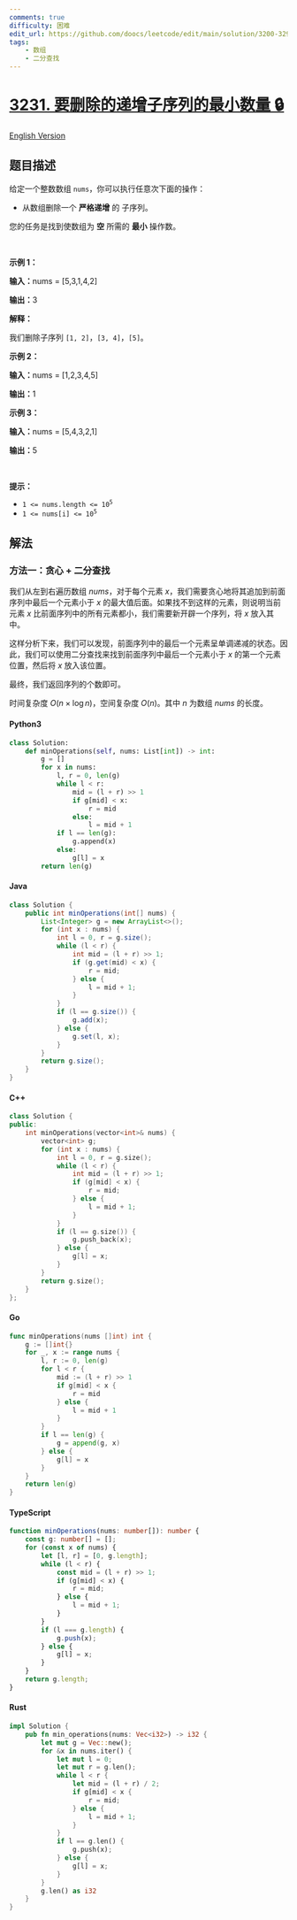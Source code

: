 ```yaml
---
comments: true
difficulty: 困难
edit_url: https://github.com/doocs/leetcode/edit/main/solution/3200-3299/3231.Minimum%20Number%20of%20Increasing%20Subsequence%20to%20Be%20Removed/README.md
tags:
    - 数组
    - 二分查找
---
```


<!-- problem:start -->

# [3231. 要删除的递增子序列的最小数量 🔒](https://leetcode.cn/problems/minimum-number-of-increasing-subsequence-to-be-removed)

[English Version](/solution/3200-3299/3231.Minimum%20Number%20of%20Increasing%20Subsequence%20to%20Be%20Removed/README_EN.md)

## 题目描述

<!-- description:start -->

<p>给定一个整数数组&nbsp;<code>nums</code>，你可以执行任意次下面的操作：</p>

<ul>
	<li>从数组删除一个 <strong>严格递增</strong> 的 <span data-keyword="subsequence-array">子序列</span>。</li>
</ul>

<p>您的任务是找到使数组为 <strong>空</strong> 所需的 <strong>最小</strong> 操作数。</p>

<p>&nbsp;</p>

<p><strong class="example">示例 1：</strong></p>

<div class="example-block">
<p><span class="example-io"><b>输入：</b>nums = [5,3,1,4,2]</span></p>

<p><span class="example-io"><b>输出：</b>3</span></p>

<p><strong>解释：</strong></p>

<p>我们删除子序列&nbsp;<code>[1, 2]</code>，<code>[3, 4]</code>，<code>[5]</code>。</p>
</div>

<p><strong class="example">示例 2：</strong></p>

<div class="example-block">
<p><span class="example-io"><b>输入：</b></span><span class="example-io">nums = [1,2,3,4,5]</span></p>

<p><span class="example-io"><b>输出：</b></span><span class="example-io">1</span></p>
</div>

<p><strong class="example">示例 3：</strong></p>

<div class="example-block">
<p><span class="example-io"><b>输入：</b></span><span class="example-io">nums = [5,4,3,2,1]</span></p>

<p><span class="example-io"><b>输出：</b></span><span class="example-io">5</span></p>
</div>

<p>&nbsp;</p>

<p><strong>提示：</strong></p>

<ul>
	<li><code>1 &lt;= nums.length &lt;= 10<sup>5</sup></code></li>
	<li><code>1 &lt;= nums[i] &lt;= 10<sup>5</sup></code></li>
</ul>

<!-- description:end -->

## 解法

<!-- solution:start -->

### 方法一：贪心 + 二分查找

我们从左到右遍历数组 $\textit{nums}$，对于每个元素 $x$，我们需要贪心地将其追加到前面序列中最后一个元素小于 $x$ 的最大值后面。如果找不到这样的元素，则说明当前元素 $x$ 比前面序列中的所有元素都小，我们需要新开辟一个序列，将 $x$ 放入其中。

这样分析下来，我们可以发现，前面序列中的最后一个元素呈单调递减的状态。因此，我们可以使用二分查找来找到前面序列中最后一个元素小于 $x$ 的第一个元素位置，然后将 $x$ 放入该位置。

最终，我们返回序列的个数即可。

时间复杂度 $O(n \times \log n)$，空间复杂度 $O(n)$。其中 $n$ 为数组 $\textit{nums}$ 的长度。

<!-- tabs:start -->

#### Python3

```python
class Solution:
    def minOperations(self, nums: List[int]) -> int:
        g = []
        for x in nums:
            l, r = 0, len(g)
            while l < r:
                mid = (l + r) >> 1
                if g[mid] < x:
                    r = mid
                else:
                    l = mid + 1
            if l == len(g):
                g.append(x)
            else:
                g[l] = x
        return len(g)
```

#### Java

```java
class Solution {
    public int minOperations(int[] nums) {
        List<Integer> g = new ArrayList<>();
        for (int x : nums) {
            int l = 0, r = g.size();
            while (l < r) {
                int mid = (l + r) >> 1;
                if (g.get(mid) < x) {
                    r = mid;
                } else {
                    l = mid + 1;
                }
            }
            if (l == g.size()) {
                g.add(x);
            } else {
                g.set(l, x);
            }
        }
        return g.size();
    }
}
```

#### C++

```cpp
class Solution {
public:
    int minOperations(vector<int>& nums) {
        vector<int> g;
        for (int x : nums) {
            int l = 0, r = g.size();
            while (l < r) {
                int mid = (l + r) >> 1;
                if (g[mid] < x) {
                    r = mid;
                } else {
                    l = mid + 1;
                }
            }
            if (l == g.size()) {
                g.push_back(x);
            } else {
                g[l] = x;
            }
        }
        return g.size();
    }
};
```

#### Go

```go
func minOperations(nums []int) int {
	g := []int{}
	for _, x := range nums {
		l, r := 0, len(g)
		for l < r {
			mid := (l + r) >> 1
			if g[mid] < x {
				r = mid
			} else {
				l = mid + 1
			}
		}
		if l == len(g) {
			g = append(g, x)
		} else {
			g[l] = x
		}
	}
	return len(g)
}
```

#### TypeScript

```ts
function minOperations(nums: number[]): number {
    const g: number[] = [];
    for (const x of nums) {
        let [l, r] = [0, g.length];
        while (l < r) {
            const mid = (l + r) >> 1;
            if (g[mid] < x) {
                r = mid;
            } else {
                l = mid + 1;
            }
        }
        if (l === g.length) {
            g.push(x);
        } else {
            g[l] = x;
        }
    }
    return g.length;
}
```

#### Rust

```rust
impl Solution {
    pub fn min_operations(nums: Vec<i32>) -> i32 {
        let mut g = Vec::new();
        for &x in nums.iter() {
            let mut l = 0;
            let mut r = g.len();
            while l < r {
                let mid = (l + r) / 2;
                if g[mid] < x {
                    r = mid;
                } else {
                    l = mid + 1;
                }
            }
            if l == g.len() {
                g.push(x);
            } else {
                g[l] = x;
            }
        }
        g.len() as i32
    }
}
```

<!-- tabs:end -->

<!-- solution:end -->

<!-- problem:end -->
